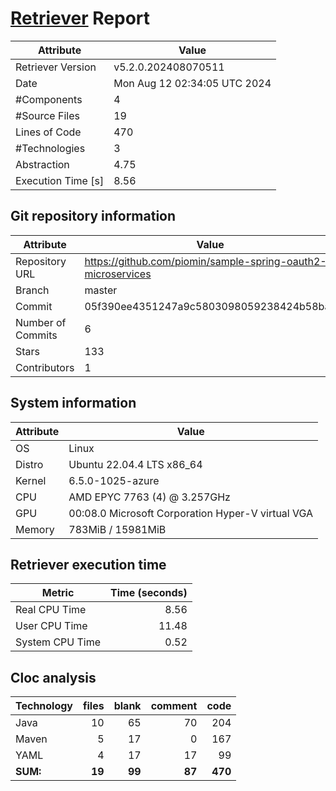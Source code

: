 # [Retriever](https://github.com/PalladioSimulator/Palladio-ReverseEngineering-Retriever) Report
| Attribute          | Value |
| ------------------ | ----- |
| Retriever Version  | v5.2.0.202408070511 |
| Date               | Mon Aug 12 02:34:05 UTC 2024 |
| #Components        | 4 |
| #Source Files      | 19 |
| Lines of Code      | 470 |
| #Technologies      | 3 |
| Abstraction        | 4.75 |
| Execution Time [s] | 8.56 |

## Git repository information
|      Attribute    | Value |
| ----------------- | ----- |
| Repository URL    | https://github.com/piomin/sample-spring-oauth2-microservices |
| Branch            | master |
| Commit            | 05f390ee4351247a9c5803098059238424b58bae |
| Number of Commits | 6 |
| Stars             | 133 |
| Contributors      | 1 |


## System information
| Attribute | Value |
| --------- | ----- |
| OS | Linux  |
| Distro | Ubuntu 22.04.4 LTS x86_64  |
| Kernel | 6.5.0-1025-azure  |
| CPU | AMD EPYC 7763 (4) @ 3.257GHz  |
| GPU | 00:08.0 Microsoft Corporation Hyper-V virtual VGA  |
| Memory | 783MiB / 15981MiB  |

## Retriever execution time
| Metric | Time (seconds) |
| --- | ---: |
| Real CPU Time | 8.56 |
| User CPU Time | 11.48 |
| System CPU Time | 0.52 |
<!--
Explainations:
- __Real CPU Time__: actual time the command has run (can be less than total time spent in user and system mode for multi-threaded processes)
- __User CPU Time__: time the command has spent running in user mode
- __System CPU Time__: time the command has spent running in system or kernel mode
-->

## Cloc analysis

<!-- github.com/AlDanial/cloc v 1.90  T=0.03 s (849.1 files/s, 27287.9 lines/s) -->

|Technology|files|blank|comment|code|
|:-------|-------:|-------:|-------:|-------:|
|Java|10|65|70|204|
|Maven|5|17|0|167|
|YAML|4|17|17|99|
|**SUM:**|**19**|**99**|**87**|**470**|
